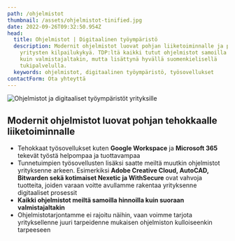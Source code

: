 ```yaml
---
path: /ohjelmistot
thumbnail: /assets/ohjelmistot-tinified.jpg
date: 2022-09-26T09:32:50.954Z
head:
  title: Ohjelmistot | Digitaalinen työympäristö
  description: Modernit ohjelmistot luovat pohjan liiketoiminnalle ja parantavat
    yritysten kilpailukykyä. TDP:ltä kaikki tutut ohjelmistot samoilla hinnoilla
    kuin valmistajaltakin, mutta lisättynä hyvällä suomenkielisellä
    tukipalvelulla.
  keywords: ohjelmistot, digitaalinen työympäristö, työsovellukset
contactForm: Ota yhteyttä
---
```


<HeroBlock bgColor="brand" imageAlign="right">

<div className="HeroBlockImage">

![Ohjelmistot ja digitaaliset työympäristöt yrityksille ](/assets/ohjelmistot-tinified.jpg)

</div>

<div className="HeroBlockContent">

## Modernit ohjelmistot luovat pohjan tehokkaalle liiketoiminnalle 

* Tehokkaat työsovellukset kuten **Google Workspace** ja **Microsoft 365** tekevät työstä helpompaa ja tuottavampaa
* T﻿unnetuimpien työsovellusten lisäksi saatte meiltä muutkin ohjelmistot yrityksenne arkeen. Esimerkiksi **Adobe Creative Cloud, AutoCAD, Bitwarden sekä kotimaiset Nexetic ja WithSecure** ovat vahvoja tuotteita, joiden varaan voitte avullamme rakentaa yrityksenne digitaaliset prosessit
* **Kaikki ohjelmistot meiltä samoilla hinnoilla kuin suoraan valmistajaltakin**
* Ohjelmistotarjontamme ei rajoitu näihin, vaan voimme tarjota yrityksellenne juuri tarpeidenne mukaisen ohjelmiston kulloiseenkin tarpeeseen

</div>

</HeroBlock>


<Cards cardsPerRow="3" cards='[{"bgColor":"lightest","title":"","linkBgColor":"brand","content":"Google Workspace on monipuolinen digitaalinen työympäristö, joka sujuvoittaa yrityksesi liiketoimintaa. Workspace on turvallinen pilvipalvelu hyödyllisillä työsovelluksilla, johon saat TDP:ltä jatkuvan, ripeän käyttötuen.","linkText":"Lue lisää","link":"/ohjelmistot/google-workspace","image":"/assets/3.png"},{"bgColor":"lightest","title":"","linkBgColor":"brand","content":"Microsoft 365 -työympäristö vapauttaa työntekoa ja vähentää kustannuksia tietoturvaa unohtamatta. Tarjoamme saman Microsoft 365-ohjelmistopaketin yrityksellesi kuin kilpailijamme, mutta muita paremmalla käyttäjätuella.","linkText":"Tutustu tarkemmin","link":"/ohjelmistot/microsoft-365","image":"/assets/5.png"},{"bgColor":"lightest","title":"","linkBgColor":"brand","content":"Dropbox Business on tehokas yhteistyöalusta, joka auttaa PK-yrityksiä työskentelemään paremmin yhdessä, nopeasti. Dropbox Business -tiimit pääsevät tiedostoihin käsiksi milloin ja missä vain!","linkText":"Lue lisää","link":"/ohjelmistot/dropbox","image":"/assets/2.png"},{"bgColor":"lightest","title":"","linkBgColor":"brand","content":"Haluatko hallita yrityksesi kaikkia laitteita, työntekijöiden tunnuksia ja oikeuksia korkealla tietoturvalla yhdestä paikasta? Pilvipohjainen JumpCloud-ohjelmisto on erinomainen kokonaisratkaisu.","linkText":"Tutustu","link":"/it-palvelut/keskitetty-hallinta","image":"/assets/4.png"},{"bgColor":"lightest","title":"","linkBgColor":"brand","content":"Nira on reaaliaikainen pääsynhallintajärjestelmä, jolla hallinnoidaan yrityksen dokumentteja Google Workspacessa. Yli 50 hengen kasvaville organisaatioille loistava 3-in-1 ratkaisu.","linkText":"Lue lisää","link":"/ohjelmistot/nira","image":"/assets/6.png"},{"bgColor":"lightest","title":"","linkBgColor":"brand","content":"Hanki kontrolli yrityksesi liikkuvalle datalle salaamalla! Virtru on sähköpostien salaamisen edelläkävijä, jolla suojaat helposti niin Gmail- ja Outlook -viestit kuin niiden liitetiedostot.","link":"/ohjelmistot/virtru","linkText":"Lue lisää","image":"/assets/1.png"},{"bgColor":"lightest","title":"","linkBgColor":"brand","image":"/assets/assently-transparent-ohjelmistot-logot-285x40.png","content":"Assently on helpon sähköisen allekirjoituksen ja vankan henkilöllisyyden tunnistamisen tarpeisiin luotettava pohjoismainen vaihtoehto. Ja säästät valtavasti aikaa!","link":"/ohjelmistot/assently","linkText":"Lue lisää"},{"bgColor":"lightest","title":"","linkBgColor":"brand","image":"/assets/withsecure-logo.png","link":"/ohjelmistot/withsecure","linkText":"Hanki turvaa","content":"WithSecure™ on kattava suomalainen tietoturvaohjelmisto yrityksille, jotka haluavat taata tietojensa ja verkkojensa turvallisuuden parhaimmalla teknologialla."}]' />